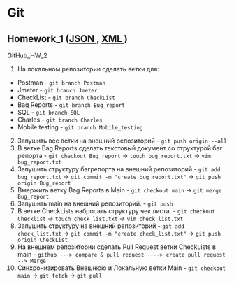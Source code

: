 # Git
## Homework_1 (<a href="https://github.com/Vladnik937/Json">JSON </a> , <a href="https://github.com/Vladnik937/XML"> XML </a>)
GitHub_HW_2
1. На локальном репозитории сделать ветки для:
- Postman  - ` git branch Postman `
- Jmeter - ` git branch Jmeter `
- CheckList - ` git branch CheckList `
- Bag Reports - ` git branch Bug_report `
- SQL - ` git branch SQL `
- Charles - ` git branch Charles `
- Mobile testing - ` git branch Mobile_testing `

2. Запушить все ветки на внешний репозиторий - ` git push origin --all `
3. В ветке Bag Reports сделать текстовый документ со структурой баг репорта - ` git checkout Bug_report ` -> ` touch bug_report.txt ` -> ` vim bug_report.txt `
4. Запушить структуру багрепорта на внешний репозиторий - ` git add bug_report.txt ` -> ` git commit -m "create bug_report.txt" ` -> ` git push origin Bug_report ` 
5. Вмержить ветку Bag Reports в Main - ` git checkout main ` -> ` git merge Bug_report `
6. Запушить main на внешний репозиторий. - ` git push `
7. В ветке CheckLists набросать структуру чек листа. - ` git checkout Checklist ` -> ` touch check_list.txt ` -> ` vim check_list.txt ` 
8. Запушить структуру на внешний репозиторий - ` git add check_list.txt ` -> ` git commit -m "create check_list.txt" ` -> ` git push origin CheckList ` 
9. На внешнем репозитории сделать Pull Request ветки CheckLists в main - ` github ---> compare & pull request ----> create pull request --> Merge ` 
10. Синхронизировать Внешнюю и Локальную ветки Main - ` git checkout main ` -> ` git fetch ` -> ` git pull `
